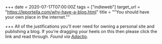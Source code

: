 +++
date = 2020-07-17T07:00:00Z
tags = ["indieweb"]
target_url = "https://leportella.com/why-have-a-blog.html"
title = "\"You should have your own place in the internet.\""

+++
All of the justifications you'll ever need for owning a personal site and publishing a blog. If you're dragging your heels on this then please click the link and read through. _Found via_ [_Adactio_](https://adactio.com)_._